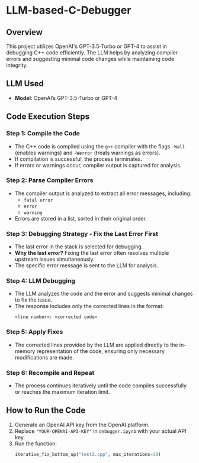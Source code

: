 # LLM-based-C-Debugger

## Overview
This project utilizes OpenAI's GPT-3.5-Turbo or GPT-4 to assist in debugging C++ code efficiently. The LLM helps by analyzing compiler errors and suggesting minimal code changes while maintaining code integrity.

## LLM Used
- **Model**: OpenAI’s GPT-3.5-Turbo or GPT-4

## Code Execution Steps

### Step 1: Compile the Code
- The C++ code is compiled using the `g++` compiler with the flags `-Wall` (enables warnings) and `-Werror` (treats warnings as errors).
- If compilation is successful, the process terminates.
- If errors or warnings occur, compiler output is captured for analysis.

### Step 2: Parse Compiler Errors
- The compiler output is analyzed to extract all error messages, including:
  - `fatal error`
  - `error`
  - `warning`
- Errors are stored in a list, sorted in their original order.

### Step 3: Debugging Strategy - Fix the Last Error First
- The last error in the stack is selected for debugging.
- **Why the last error?** Fixing the last error often resolves multiple upstream issues simultaneously.
- The specific error message is sent to the LLM for analysis.

### Step 4: LLM Debugging
- The LLM analyzes the code and the error and suggests minimal changes to fix the issue.
- The response includes only the corrected lines in the format:
  ```
  <line number>: <corrected code>
  ```

### Step 5: Apply Fixes
- The corrected lines provided by the LLM are applied directly to the in-memory representation of the code, ensuring only necessary modifications are made.

### Step 6: Recompile and Repeat
- The process continues iteratively until the code compiles successfully or reaches the maximum iteration limit.

## How to Run the Code
1. Generate an OpenAI API key from the OpenAI platform.
2. Replace `"YOUR-OPENAI-API-KEY"` in `debugger.ipynb` with your actual API key.
3. Run the function:
   ```python
   iterative_fix_bottom_up("test2.cpp", max_iterations=10)
   ```
